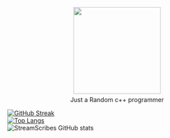 <div id="header" align="center">
  <img src="https://avatars.githubusercontent.com/u/118761018?v=4" width="200"
       />

  <div style="padding-top:5px;">
  Just a Random c++ programmer 
</div>
</div>

  [![GitHub Streak](http://github-readme-streak-stats.herokuapp.com?user=FlyNightSky&theme=dark&background=000000)](https://git.io/streak-stats)<br>
  [![Top Langs](https://github-readme-stats.vercel.app/api/top-langs/?username=FlyNightSky&layout=compact&theme=vision-friendly-dark)](https://github.com/anuraghazra/github-readme-stats)<br>
  ![StreamScribes GitHub stats](https://github-readme-stats.vercel.app/api?username=FlyNightSky&show_icons=true&theme=dracula)
